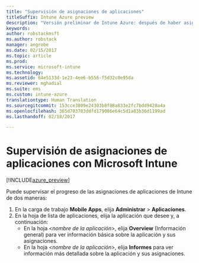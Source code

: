 ```yaml
---
title: "Supervisión de asignaciones de aplicaciones"
titleSuffix: Intune Azure preview
description: "Versión preliminar de Intune Azure: después de haber asignado una aplicación a usuarios o dispositivos, use esta información para que le ayude a supervisar su estado."
keywords: 
author: robstackmsft
ms.author: robstack
manager: angrobe
ms.date: 02/15/2017
ms.topic: article
ms.prod: 
ms.service: microsoft-intune
ms.technology: 
ms.assetid: 64e5133d-1e23-4ee6-b556-f5d32c0e95da
ms.reviewer: mghadial
ms.suite: ems
ms.custom: intune-azure
translationtype: Human Translation
ms.sourcegitcommit: 153cce3809e24303b8f88a833e2fc7bdd9428a4a
ms.openlocfilehash: 365d703783ddfd179086e64c5d1a83b36d1199ad
ms.lasthandoff: 02/18/2017

---
```


# <a name="how-to-monitor-app-assignments-with-microsoft-intune"></a>Supervisión de asignaciones de aplicaciones con Microsoft Intune

[!INCLUDE[azure_preview](../includes/azure_preview.md)]

Puede supervisar el progreso de las asignaciones de aplicaciones de Intune de dos maneras:

1. En la carga de trabajo **Mobile Apps**, elija **Administrar** > **Aplicaciones**.
2. En la hoja de lista de aplicaciones, elija la aplicación que desee y, a continuación:
    - En la hoja <*nombre de la aplicación*>, elija **Overview** (Información general) para ver información básica sobre la aplicación y sus asignaciones.
    - En la hoja <*nombre de la aplicación*>, elija **Informes** para ver información más detallada sobre la aplicación y sus asignaciones.

